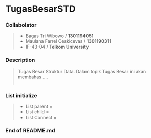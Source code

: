 # **TugasBesarSTD**

### Collabolator
>- Bagas Tri Wibowo / **1301194051**<br>
>- Maulana Farrel Ceskicevas / **1301190311**<br>
>- IF-43-04 / **Telkom University**<br>

### Description
> Tugas Besar Struktur Data. Dalam topik Tugas Besar ini akan membahas ....<br><br>

### List initialize
>- List parent = 
>- List child = 
>- List Connect = 

### End of README.md
